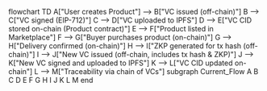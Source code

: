 flowchart TD
  A["User creates Product"] --> B["VC issued (off-chain)"]
  B --> C["VC signed (EIP-712)"]
  C --> D["VC uploaded to IPFS"]
  D --> E["VC CID stored on-chain (Product contract)"]
  E --> F["Product listed in Marketplace"]
  F --> G["Buyer purchases product (on-chain)"]
  G --> H["Delivery confirmed (on-chain)"]
  H --> I["ZKP generated for tx hash (off-chain)"]
  I --> J["New VC issued (off-chain, includes tx hash & ZKP)"]
  J --> K["New VC signed and uploaded to IPFS"]
  K --> L["VC CID updated on-chain"]
  L --> M["Traceability via chain of VCs"]
  subgraph Current_Flow
    A
    B
    C
    D
    E
    F
    G
    H
    I
    J
    K
    L
    M
  end